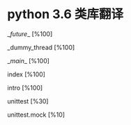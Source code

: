 python 3.6 类库翻译
===============

\__future__ [%100]

\_dummy_thread [%100]

\__main__ [%100]

index [%100]

intro [%100]

unittest [%30]

unittest.mock [%10]

